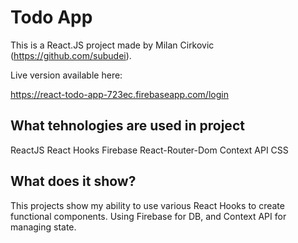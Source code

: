 # Todo App

This is a React.JS project made by Milan Cirkovic (https://github.com/subudei).



  Live version available here:

  https://react-todo-app-723ec.firebaseapp.com/login


## What tehnologies are used in project
 
 ReactJS
 React Hooks
 Firebase
 React-Router-Dom
 Context API
 CSS


## What does it show?

This projects show my ability to use various React Hooks to
create functional components. Using Firebase for DB,
 and Context API for managing state.

